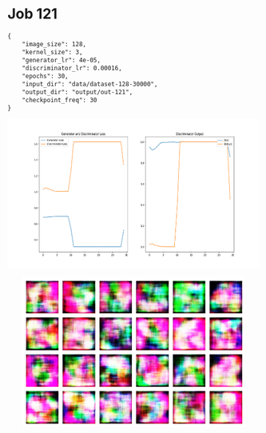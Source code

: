 
Job 121
=======


```
{
    "image_size": 128,
    "kernel_size": 3,
    "generator_lr": 4e-05,
    "discriminator_lr": 0.00016,
    "epochs": 30,
    "input_dir": "data/dataset-128-30000",
    "output_dir": "output/out-121",
    "checkpoint_freq": 30
}
```  
<p align="center">
    <img src="images/plot121.png" height="300"/>
</p>  
<p align="center">
    <img src="images/output121.png" height="300"/>
</p>